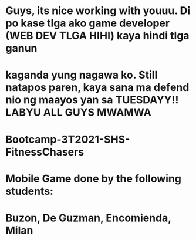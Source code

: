 
# Guys, its nice working with youuu. Di po kase tlga ako game developer (WEB DEV TLGA HIHI) kaya hindi tlga ganun
# kaganda yung nagawa ko. Still natapos paren, kaya sana ma defend nio ng maayos yan sa TUESDAYY!! LABYU ALL GUYS MWAMWA



# Bootcamp-3T2021-SHS-FitnessChasers
# Mobile Game done by the following students:
# Buzon, De Guzman, Encomienda, Milan
